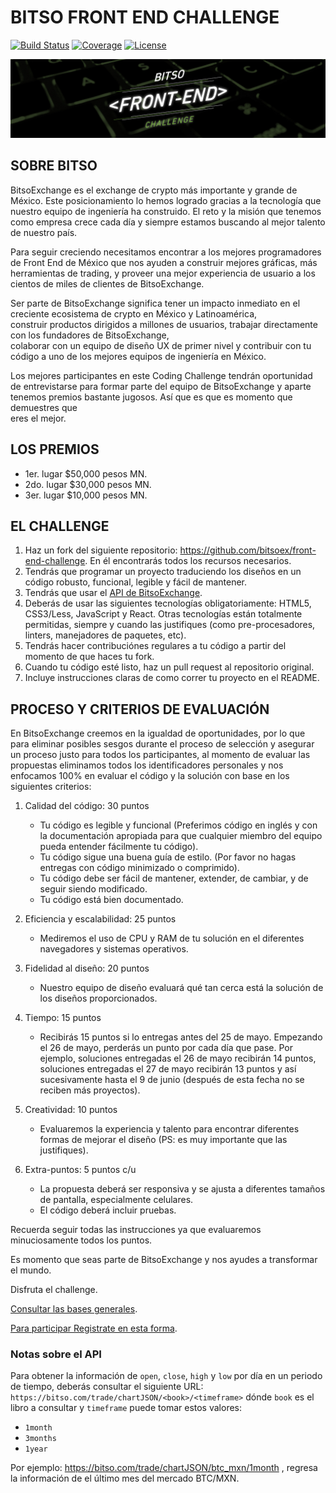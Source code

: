 # BITSO FRONT END CHALLENGE

[![Build Status](https://img.shields.io/travis/ramosisw/front-end-challenge/master.svg?style=flat-square)](https://travis-ci.org/ramosisw/front-end-challenge)
[![Coverage](https://img.shields.io/codecov/c/github/ramosisw/front-end-challenge.svg?style=flat-square)](https://codecov.io/github/ramosisw/front-end-challenge)
[![License](https://img.shields.io/badge/license-MIT-blue.svg?style=flat-square)](LICENSE.txt)

![Front End Challenge Image](https://github.com/bitsoex/front-end-challenge/blob/master/bann_bfec.jpg)

## SOBRE BITSO
BitsoExchange es el exchange de crypto más importante y grande de México. Este posicionamiento lo hemos logrado gracias
a la tecnología que nuestro equipo de ingeniería ha construido. El reto y la misión que tenemos como empresa
crece cada día y siempre estamos buscando al mejor talento de nuestro país.

Para seguir creciendo necesitamos encontrar a los mejores programadores de Front End de México que nos ayuden
a construir mejores gráficas, más herramientas de trading, y proveer una mejor experiencia de usuario a los
cientos de miles de clientes de BitsoExchange.

Ser parte de BitsoExchange significa tener un impacto inmediato en el creciente ecosistema de crypto en México y Latinoamérica,  
construir  productos  dirigidos  a  millones  de  usuarios,  trabajar  directamente  con  los  fundadores  de  BitsoExchange,  
colaborar con un equipo de diseño UX de primer nivel y contribuir con tu código a uno de los mejores equipos de
ingeniería en México.

Los mejores participantes en este Coding Challenge tendrán oportunidad de entrevistarse para formar parte del
equipo  de  BitsoExchange  y  aparte  tenemos  premios  bastante  jugosos.  Así  que  es  que  es  momento  que  demuestres  que  
eres el mejor.   

## LOS PREMIOS
*  1er. lugar $50,000 pesos MN.
*  2do. lugar $30,000 pesos MN.
*  3er. lugar $10,000 pesos MN.

## EL CHALLENGE
1. Haz un fork del siguiente repositorio: https://github.com/bitsoex/front-end-challenge. En él encontrarás
   todos los recursos necesarios.
2.   Tendrás que programar un proyecto traduciendo los diseños en un código robusto, funcional, legible y fácil de mantener.  
3. Tendrás que usar el [API de BitsoExchange](https://bitso.com/api_info).
4. Deberás de usar las siguientes tecnologías obligatoriamente: HTML5, CSS3/Less, JavaScript y React.
Otras tecnologías están totalmente permitidas, siempre y cuando las justifiques (como pre-procesadores, linters, manejadores de paquetes, etc).
5. Tendrás hacer contribuciónes regulares a tu código a partir del momento de que haces tu fork.
6. Cuando tu código esté listo, haz un pull request al repositorio original.
7. Incluye instrucciones claras de como correr tu proyecto en el README.

## PROCESO Y CRITERIOS DE EVALUACIÓN
En BitsoExchange creemos en la igualdad de oportunidades, por lo que para eliminar posibles sesgos durante el proceso de
selección y asegurar un proceso justo para todos los participantes, al momento de evaluar las propuestas eliminamos todos
los identificadores personales y nos enfocamos 100% en evaluar el código y la solución con base en los
siguientes criterios:

1. Calidad del código: 30 puntos
    *  Tu código es legible y funcional (Preferimos código en inglés y con la documentación apropiada para que cualquier miembro del equipo pueda entender fácilmente tu código).
    *  Tu código sigue una buena guía de estilo. (Por favor no hagas entregas con código minimizado o comprimido).
    *  Tu código debe ser fácil de mantener, extender, de cambiar, y de seguir siendo modificado.
    *  Tu código está bien documentado.

2. Eficiencia y escalabilidad: 25 puntos
    * Mediremos el uso de CPU y RAM de tu solución en el diferentes navegadores y sistemas operativos.

3. Fidelidad al diseño: 20 puntos

    * Nuestro equipo de diseño evaluará qué tan cerca está la solución de los diseños proporcionados.

4. Tiempo: 15 puntos

    *  Recibirás 15 puntos si lo entregas antes del 25 de mayo. Empezando el 26 de mayo, perderás un punto
      por cada día que pase. Por ejemplo, soluciones entregadas el 26 de mayo recibirán 14 puntos, soluciones
      entregadas el 27 de mayo recibirán 13 puntos y así sucesivamente hasta el 9 de junio (después de esta
      fecha no se reciben más proyectos).

5. Creatividad: 10 puntos

    *  Evaluaremos la experiencia y talento para encontrar diferentes formas de mejorar el diseño (PS:  es muy
      importante que las justifiques).

6. Extra-puntos: 5 puntos c/u

    * La propuesta deberá ser responsiva y se ajusta a diferentes tamaños de pantalla, especialmente celulares.
    * El código deberá incluir pruebas.

Recuerda seguir todas las instrucciones ya que evaluaremos minuciosamente todos los puntos.

Es momento que seas parte de BitsoExchange y nos ayudes a transformar el mundo.

Disfruta el challenge.

[Consultar las bases generales](https://bitso.com/assets/pdfs/front_end_coding_challenge_2018/bases_generales.pdf).

[Para participar Registrate en esta forma](https://bitsoex.typeform.com/to/F6Zrso).

### Notas sobre el API

Para obtener la información de `open`, `close`, `high` y `low` por día en un periodo de tiempo, deberás consultar el siguiente URL:
```https://bitso.com/trade/chartJSON/<book>/<timeframe>```
dónde `book` es el libro a consultar y `timeframe` puede tomar estos valores:
   * `1month`
   * `3months`
   * `1year`

Por ejemplo: https://bitso.com/trade/chartJSON/btc_mxn/1month , regresa la información de el último mes del mercado BTC/MXN.
